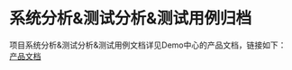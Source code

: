 # 系统分析&测试分析&测试用例归档

项目系统分析&测试分析&测试用例文档详见Demo中心的产品文档，链接如下：
[产品文档](http://demo.alibaba-inc.com/categories/350/projects/16062)